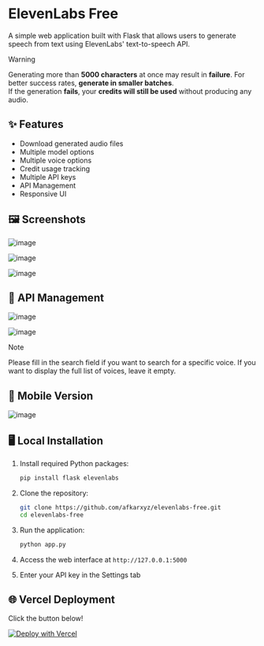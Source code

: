# ElevenLabs Free

A simple web application built with Flask that allows users to generate speech from text using ElevenLabs' text-to-speech API.

> [!Warning]
> Generating more than **5000 characters** at once may result in **failure**.
> For better success rates, **generate in smaller batches**.  
> If the generation **fails**, your **credits will still be used** without producing any audio.

## ✨ Features

- Download generated audio files
- Multiple model options 
- Multiple voice options
- Credit usage tracking
- Multiple API keys
- API Management
- Responsive UI
  
## 🖼️ Screenshots

![image](https://github.com/user-attachments/assets/48c9c998-39c0-4ea6-a46c-de489271597d)

![image](https://github.com/user-attachments/assets/f6ffab32-f058-4100-97dc-573b0569ff5d)

![image](https://github.com/user-attachments/assets/b7f8beed-9a67-4590-b5ca-50222af70acd)

## 🔑 API Management

![image](https://github.com/user-attachments/assets/4c6cf8cf-2cd3-4bd0-8cd6-e8ab6b6449f1)

![image](https://github.com/user-attachments/assets/a7b364af-99a1-4029-84a2-dadddc56fbc0)

> [!Note]
> Please fill in the search field if you want to search for a specific voice. If you want to display the full list of voices, leave it empty.

## 📱 Mobile Version

![image](https://github.com/user-attachments/assets/3d40f76d-a754-429c-9adf-4a30a9cd0c34)

## 🖥️ Local Installation

1. Install required Python packages:
   ```bash
   pip install flask elevenlabs
   ```
   
2. Clone the repository:
   ```bash
   git clone https://github.com/afkarxyz/elevenlabs-free.git
   cd elevenlabs-free
   ```
   
3. Run the application:
   ```bash
   python app.py
   ```

4. Access the web interface at `http://127.0.0.1:5000`
5. Enter your API key in the Settings tab
     
## 🌐 Vercel Deployment

Click the button below!

[![Deploy with Vercel](https://vercel.com/button)](https://vercel.com/new/clone?repository-url=https://github.com/afkarxyz/elevenlabs-free/tree/main)
